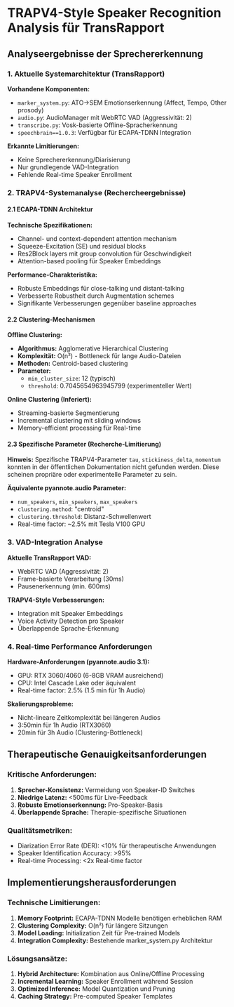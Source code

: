 # TRAPV4-Style Speaker Recognition Analysis für TransRapport

## Analyseergebnisse der Sprechererkennung

### 1. Aktuelle Systemarchitektur (TransRapport)

**Vorhandene Komponenten:**
- `marker_system.py`: ATO→SEM Emotionserkennung (Affect, Tempo, Other prosody)
- `audio.py`: AudioManager mit WebRTC VAD (Aggressivität: 2)
- `transcribe.py`: Vosk-basierte Offline-Spracherkennung
- `speechbrain==1.0.3`: Verfügbar für ECAPA-TDNN Integration

**Erkannte Limitierungen:**
- Keine Sprechererkennung/Diarisierung
- Nur grundlegende VAD-Integration
- Fehlende Real-time Speaker Enrollment

### 2. TRAPV4-Systemanalyse (Rechercheergebnisse)

#### 2.1 ECAPA-TDNN Architektur
**Technische Spezifikationen:**
- Channel- und context-dependent attention mechanism
- Squeeze-Excitation (SE) und residual blocks
- Res2Block layers mit group convolution für Geschwindigkeit
- Attention-based pooling für Speaker Embeddings

**Performance-Charakteristika:**
- Robuste Embeddings für close-talking und distant-talking
- Verbesserte Robustheit durch Augmentation schemes
- Signifikante Verbesserungen gegenüber baseline approaches

#### 2.2 Clustering-Mechanismen

**Offline Clustering:**
- **Algorithmus:** Agglomerative Hierarchical Clustering
- **Komplexität:** O(n²) - Bottleneck für lange Audio-Dateien
- **Methoden:** Centroid-based clustering
- **Parameter:**
  - `min_cluster_size`: 12 (typisch)
  - `threshold`: 0.7045654963945799 (experimenteller Wert)

**Online Clustering (Inferiert):**
- Streaming-basierte Segmentierung
- Incremental clustering mit sliding windows
- Memory-efficient processing für Real-time

#### 2.3 Spezifische Parameter (Recherche-Limitierung)

**Hinweis:** Spezifische TRAPV4-Parameter `tau`, `stickiness_delta`, `momentum` konnten in der öffentlichen Dokumentation nicht gefunden werden. Diese scheinen propriäre oder experimentelle Parameter zu sein.

**Äquivalente pyannote.audio Parameter:**
- `num_speakers`, `min_speakers`, `max_speakers`
- `clustering.method`: "centroid"
- `clustering.threshold`: Distanz-Schwellenwert
- Real-time factor: ~2.5% mit Tesla V100 GPU

### 3. VAD-Integration Analyse

**Aktuelle TransRapport VAD:**
- WebRTC VAD (Aggressivität: 2)
- Frame-basierte Verarbeitung (30ms)
- Pausenerkennung (min. 600ms)

**TRAPV4-Style Verbesserungen:**
- Integration mit Speaker Embeddings
- Voice Activity Detection pro Speaker
- Überlappende Sprache-Erkennung

### 4. Real-time Performance Anforderungen

**Hardware-Anforderungen (pyannote.audio 3.1):**
- GPU: RTX 3060/4060 (6-8GB VRAM ausreichend)
- CPU: Intel Cascade Lake oder äquivalent
- Real-time factor: 2.5% (1.5 min für 1h Audio)

**Skalierungsprobleme:**
- Nicht-lineare Zeitkomplexität bei längeren Audios
- 3:50min für 1h Audio (RTX3060)
- 20min für 3h Audio (Clustering-Bottleneck)

## Therapeutische Genauigkeitsanforderungen

### Kritische Anforderungen:
1. **Sprecher-Konsistenz:** Vermeidung von Speaker-ID Switches
2. **Niedrige Latenz:** <500ms für Live-Feedback
3. **Robuste Emotionserkennung:** Pro-Speaker-Basis
4. **Überlappende Sprache:** Therapie-spezifische Situationen

### Qualitätsmetriken:
- Diarization Error Rate (DER): <10% für therapeutische Anwendungen
- Speaker Identification Accuracy: >95%
- Real-time Processing: <2x Real-time factor

## Implementierungsherausforderungen

### Technische Limitierungen:
1. **Memory Footprint:** ECAPA-TDNN Modelle benötigen erheblichen RAM
2. **Clustering Complexity:** O(n²) für längere Sitzungen
3. **Model Loading:** Initialization Zeit für Pre-trained Models
4. **Integration Complexity:** Bestehende marker_system.py Architektur

### Lösungsansätze:
1. **Hybrid Architecture:** Kombination aus Online/Offline Processing
2. **Incremental Learning:** Speaker Enrollment während Session
3. **Optimized Inference:** Model Quantization und Pruning
4. **Caching Strategy:** Pre-computed Speaker Templates